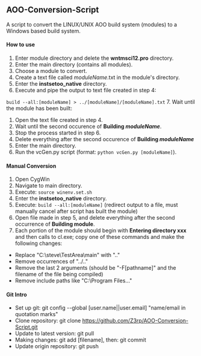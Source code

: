 ## AOO-Conversion-Script

A script to convert the LINUX/UNIX AOO build system (modules) to a Windows based build system.

#### How to use

1. Enter module directory and delete the **wntmsci12.pro** directory.
2. Enter the main directory (contains all modules).
3. Choose a module to convert.
4. Create a text file called *moduleName*.txt in the module's directory.
5. Enter the **instsetoo_native** directory.
6. Execute and pipe the output to text file created in step 4:
  
  ```build --all:[moduleName] > ../[moduleName]/[moduleName].txt```
7. Wait until the module has been built: 
  1. Open the text file created in step 4. 
  2. Wait until the second occurence of **Building *moduleName***. 
  3. Stop the process started in step 6.
  4. Delete everything after the second occurence of **Building *moduleName***
8. Enter the main directory.
9. Run the vcGen.py script (format: ```python vcGen.py [moduleName]```).

#### Manual Conversion
1. Open CygWin
2. Navigate to main directory.
3. Execute: ```source winenv.set.sh```
4. Enter the **instsetoo_native** directory.
5. Execute: ```build --all:[moduleName]``` (redirect output to a file, must manually cancel after script has built the module)
6. Open file made in step 5, and delete everything after the second occurrence of **Building module**.
7. Each portion of the module should begin with **Entering directory xxx** and then calls to cl.exe; copy one of these commands and make the following changes:
  - Replace "C:\steve\TestArea\main" with ".."
  - Remove occurrences of "../.."
  - Remove the last 2 arguments (should be "-F[pathname]" and the filename of the file being compiled)
  - Remove include paths like "C:\Program Files..."

#### Git Intro

- Set up git: git config --global [user.name||user.email] "name/email in quotation marks"
- Clone repository: git clone https://github.com/Z3rp/AOO-Conversion-Script.git
- Update to latest version: git pull
- Making changes: git add [filename], then: git commit
- Update origin repository: git push

